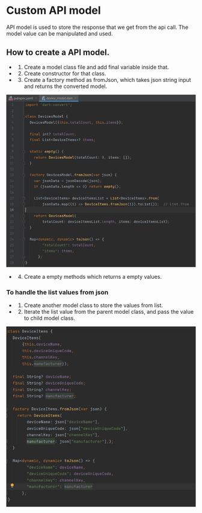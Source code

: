 # Custom API model
API model is used to store the response that we get from the api call. The model value can be manipulated and used.

## How to create a API model.

- 1. Create a model class file and add final variable inside that. 

- 2. Create constructor for that class.

- 3. Create a factory method as fromJson, which takes json string input and returns the converted model.

![Alt text](../API/images/model_class.png)

- 4. Create a empty methods which returns a empty values.

### To handle the list values from json 

- 1. Create another model class to store the values from list.

- 2. Iterate the list value from the parent model class, and pass the value to child model class.

![Alt text](../API/images/sub_model.png)
